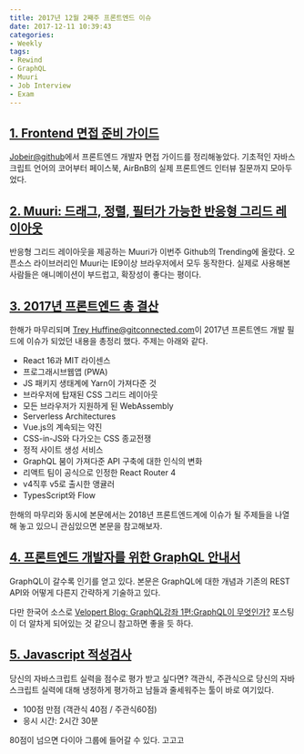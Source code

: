```yaml
---
title: 2017년 12월 2째주 프론트엔드 이슈
date: 2017-12-11 10:39:43
categories:
- Weekly
tags:
- Rewind
- GraphQL
- Muuri
- Job Interview
- Exam
---
```


## [1. Frontend 면접 준비 가이드](https://github.com/Jobeir/front-end-interview-preparation-guide)

[Jobeir@github](https://github.com/Jobeir)에서 프론트엔드 개발자 면접 가이드를 정리해놓았다.
기초적인 자바스크립트 언어의 코어부터 페이스북, AirBnB의 실제 프론트엔드 인터뷰 질문까지 모아두었다.


## [2. Muuri: 드래그, 정렬, 필터가 가능한 반응형 그리드 레이아웃](https://haltu.github.io/muuri/)

반응형 그리드 레이아웃을 제공하는 Muuri가 이번주 Github의 Trending에 올랐다. 오픈소스 라이브러리인 Muuri는 IE9이상 브라우저에서 모두 동작한다.
실제로 사용해본 사람들은 애니메이션이 부드럽고, 확장성이 좋다는 평이다.

## [3. 2017년 프론트엔드 총 결산](https://levelup.gitconnected.com/a-recap-of-front-end-development-in-2017-7072ce99e727)

한해가 마무리되며 [Trey Huffine@gitconnected.com](https://levelup.gitconnected.com/@treyhuffine?source=post_header_lockup)이 2017년 프론트엔드 개발 필드에 이슈가 되었던 내용을 총정리 했다. 주제는 아래와 같다.

- React 16과 MIT 라이센스
- 프로그래시브웹앱 (PWA)
- JS 패키지 생태계에 Yarn이 가져다준 것
- 브라우저에 탑재된 CSS 그리드 레이아웃
- 모든 브라우저가 지원하게 된 WebAssembly
- Serverless Architectures
- Vue.js의 계속되는 약진
- CSS-in-JS와 다가오는 CSS 종교전쟁
- 정적 사이트 생성 서비스
- GraphQL 붐이 가져다준 API 구축에 대한 인식의 변화
- 리액트 팀이 공식으로 인정한 React Router 4
- v4직후 v5로 출시한 앵귤러
- TypesScript와 Flow


한해의 마무리와 동시에 본문에서는 2018년 프론트엔드계에 이슈가 될 주제들을 나열해 놓고 있으니 관심있으면 본문을 참고해보자.

## [4. 프론트엔드 개발자를 위한 GraphQL 안내서](https://css-tricks.com/front-end-developers-guide-graphql/)

GraphQL이 갈수록 인기를 얻고 있다.
본문은 GraphQL에 대한 개념과 기존의 REST API와 어떻게 다른지 간략하게 기술하고 있다.

다만 한국어 소스로 [Velopert Blog: GraphQL강좌 1편:GraphQL이 무엇인가?](https://velopert.com/2318) 포스팅이 더 알차게 되어있는 것 같으니 참고하면 좋을 듯 하다.


## [5. Javascript 적성검사](https://the-javascript-exam.herokuapp.com/)

당신의 자바스크립트 실력을 점수로 평가 받고 싶다면?
객관식, 주관식으로 당신의 자바스크립트 실력에 대해 냉정하게 평가하고 남들과 줄세워주는 툴이 바로 여기있다.

- 100점 만점 (객관식 40점 / 주관식60점)
- 응시 시간: 2시간 30분

80점이 넘으면 다이아 그룹에 들어갈 수 있다. 
고고고